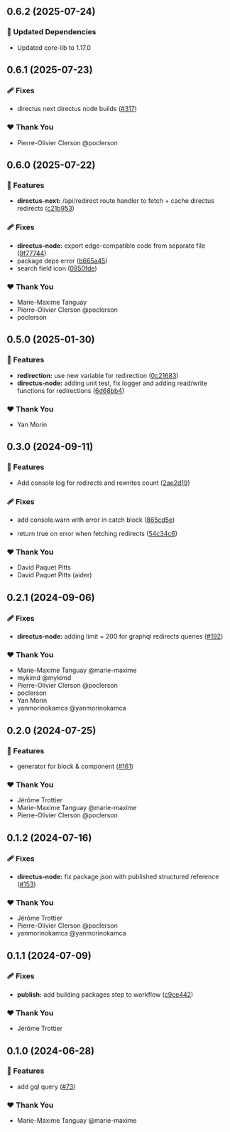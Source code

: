 ## 0.6.2 (2025-07-24)

### 🧱 Updated Dependencies

- Updated core-lib to 1.17.0

## 0.6.1 (2025-07-23)

### 🩹 Fixes

- directus next directus node builds ([#317](https://github.com/OKAMca/stack/pull/317))

### ❤️ Thank You

- Pierre-Olivier Clerson @poclerson

## 0.6.0 (2025-07-22)

### 🚀 Features

- **directus-next:** /api/redirect route handler to fetch + cache directus redirects ([c21b953](https://github.com/OKAMca/stack/commit/c21b953))

### 🩹 Fixes

- **directus-node:** export edge-compatible code from separate file ([9f77744](https://github.com/OKAMca/stack/commit/9f77744))
- package deps error ([b665a45](https://github.com/OKAMca/stack/commit/b665a45))
- search field icon ([0850fde](https://github.com/OKAMca/stack/commit/0850fde))

### ❤️ Thank You

- Marie-Maxime Tanguay
- Pierre-Olivier Clerson @poclerson
- poclerson

## 0.5.0 (2025-01-30)

### 🚀 Features

- **redirection:** use new variable for redirection ([0c21683](https://github.com/OKAMca/stack/commit/0c21683))
- **directus-node:** adding unit test, fix logger and adding read/write functions for redirections ([6d68bb4](https://github.com/OKAMca/stack/commit/6d68bb4))

### ❤️ Thank You

- Yan Morin

## 0.3.0 (2024-09-11)


### 🚀 Features

- Add console log for redirects and rewrites count ([2ae2d19](https://github.com/OKAMca/stack/commit/2ae2d19))


### 🩹 Fixes

- add console.warn with error in catch block ([865cd5e](https://github.com/OKAMca/stack/commit/865cd5e))

- return true on error when fetching redirects ([54c34c6](https://github.com/OKAMca/stack/commit/54c34c6))


### ❤️  Thank You

- David Paquet Pitts
- David Paquet Pitts (aider)

## 0.2.1 (2024-09-06)


### 🩹 Fixes

- **directus-node:** adding limit = 200 for graphql redirects queries ([#192](https://github.com/OKAMca/stack/pull/192))


### ❤️  Thank You

- Marie-Maxime Tanguay @marie-maxime
- mykimd @mykimd
- Pierre-Olivier Clerson @poclerson
- poclerson
- Yan Morin
- yanmorinokamca @yanmorinokamca

## 0.2.0 (2024-07-25)


### 🚀 Features

- generator for block & component ([#161](https://github.com/OKAMca/stack/pull/161))


### ❤️  Thank You

- Jérôme Trottier
- Marie-Maxime Tanguay @marie-maxime
- Pierre-Olivier Clerson @poclerson

## 0.1.2 (2024-07-16)


### 🩹 Fixes

- **directus-node:** fix package.json with published structured reference ([#153](https://github.com/OKAMca/stack/pull/153))


### ❤️  Thank You

- Jérôme Trottier
- Pierre-Olivier Clerson @poclerson
- yanmorinokamca @yanmorinokamca

## 0.1.1 (2024-07-09)


### 🩹 Fixes

- **publish:** add building packages step to workflow ([c9ce442](https://github.com/OKAMca/stack/commit/c9ce442))


### ❤️  Thank You

- Jérôme Trottier

## 0.1.0 (2024-06-28)


### 🚀 Features

- add gql query ([#73](https://github.com/OKAMca/stack/pull/73))


### ❤️  Thank You

- Marie-Maxime Tanguay @marie-maxime